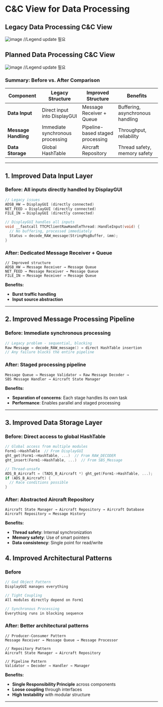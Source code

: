 # C&C View for Data Processing
## **Legacy Data Processing C&C View**
![image](https://github.com/user-attachments/assets/ec353a89-6427-44c5-9a95-bd74251aa911)
//Legend update 필요

## **Planned Data Processing C&C View**
![image](https://github.com/user-attachments/assets/7cd88c15-0e59-420f-9a7f-e234ff846421)
//Legend update 필요

### **Summary: Before vs. After Comparison**

| Component         | Legacy Structure                 | Improved Structure                      | Benefits                          |
|------------------|----------------------------------|------------------------------------------|-----------------------------------|
| **Data Input**    | Direct input into DisplayGUI     | Message Receiver + Queue                 | Buffering, asynchronous handling  |
| **Message Handling** | Immediate synchronous processing | Pipeline-based staged processing         | Throughput, reliability           |
| **Data Storage**  | Global HashTable                 | Aircraft Repository                      | Thread safety, memory safety      |

---

## **1. Improved Data Input Layer**

### **Before: All inputs directly handled by DisplayGUI**

```cpp
// Legacy issues
ADSB_HW → DisplayGUI (directly connected)
NET_FEED → DisplayGUI (directly connected)
FILE_IN → DisplayGUI (directly connected)

// DisplayGUI handles all inputs
void __fastcall TTCPClientRawHandleThread::HandleInput(void) {
  // No buffering, processed immediately
  Status = decode_RAW_message(StringMsgBuffer, &mm);
}
````

### **After: Dedicated Message Receiver + Queue**

```puml
// Improved structure
ADSB_HW → Message Receiver → Message Queue  
NET_FEED → Message Receiver → Message Queue  
FILE_IN → Message Receiver → Message Queue  
```

**Benefits:**

*  **Burst traffic handling**
*  **Input source abstraction**

---

## **2. Improved Message Processing Pipeline**

### **Before: Immediate synchronous processing**

```cpp
// Legacy problem - sequential, blocking
Raw Message → decode_RAW_message() → direct HashTable insertion  
// Any failure blocks the entire pipeline  
```

### **After: Staged processing pipeline**

```puml
Message Queue → Message Validator → Raw Message Decoder →  
SBS Message Handler → Aircraft State Manager  
```

**Benefits:**

*  **Separation of concerns**: Each stage handles its own task
*  **Performance**: Enables parallel and staged processing

---

## **3. Improved Data Storage Layer**

### **Before: Direct access to global HashTable**

```cpp
// Global access from multiple modules
Form1->HashTable  // From DisplayGUI  
ght_get(Form1->HashTable, ...)  // From RAW_DECODER  
ght_insert(Form1->HashTable, ...)  // From SBS_Message  

// Thread-unsafe
ADS_B_Aircraft = (TADS_B_Aircraft *) ght_get(Form1->HashTable, ...);
if (ADS_B_Aircraft) {
  // Race conditions possible
}
```

### **After: Abstracted Aircraft Repository**

```puml
Aircraft State Manager → Aircraft Repository → Aircraft Database  
Aircraft Repository ↔ Message History  
```

**Benefits:**

* **Thread safety**: Internal synchronization
* **Memory safety**: Use of smart pointers
* **Data consistency**: Single point for read/write



## **4. Improved Architectural Patterns**

### **Before**

```cpp
// God Object Pattern
DisplayGUI manages everything  

// Tight Coupling  
All modules directly depend on Form1  

// Synchronous Processing  
Everything runs in blocking sequence  
```

### **After: Better architectural patterns**

```puml
// Producer-Consumer Pattern  
Message Receiver → Message Queue → Message Processor  

// Repository Pattern  
Aircraft State Manager → Aircraft Repository  

// Pipeline Pattern  
Validator → Decoder → Handler → Manager  
```

**Benefits:**

* **Single Responsibility Principle** across components
* **Loose coupling** through interfaces
* **High testability** with modular structure

---


